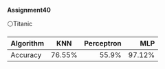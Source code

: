  **Assignment40**
 
 ⚪Titanic 
 
| Algorithm    |    KNN         |  Perceptron   |   MLP    |
| :---         |     :---:      |          ---: |  ---:    |
| Accuracy     |    76.55%      |   55.9%       |  97.12%  |
